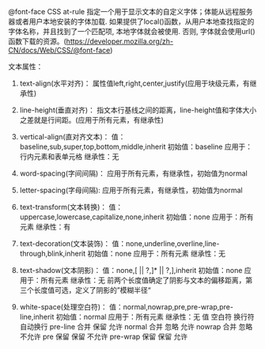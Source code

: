 @font-face CSS at-rule 指定一个用于显示文本的自定义字体；体能从远程服务器或者用户本地安装的字体加载. 如果提供了local()函数，从用户本地查找指定的字体名称，并且找到了一个匹配项, 本地字体就会被使用. 否则, 字体就会使用url()函数下载的资源。(https://developer.mozilla.org/zh-CN/docs/Web/CSS/@font-face)

文本属性：

1. text-align(水平对齐)：
属性值left,right,center,justify(应用于块级元素，有继承性)

2. line-height(垂直对齐)：
指文本行基线之间的距离，line-height值和字体大小之差就是行间距。(应用于所有元素，有继承性)

3. vertical-align(直对齐文本)：
值：baseline,sub,super,top,bottom,middle,inherit
初始值：baseline
应用于：行内元素和表单元格
继承性：无

4. word-spacing(字间间隔)：
应用于所有元素，有继承性，初始值为normal

5. letter-spacing(字母间隔):
应用于所有元素，有继承性，初始值为normal

6. text-transform(文本转换)：
值：uppercase,lowercase,capitalize,none,inherit
初始值：none
应用于：所有元素
继承性：有

7. text-decoration(文本装饰)：
值：none,underline,overline,line-through,blink,inherit
初始值：none
应用于：所有元素
继承性：无

8. text-shadow(文本阴影)：
值：none,[<color> || <length> <length> <length>?,]*<color> || <length> <length> <length>?,],inherit
初始值：none
应用于：所有元素
继承性：无
前两个长度值确定了阴影与文本的偏移距离，第三个长度值可选，定义了阴影的”模糊半径“

9. white-space(处理空白符)：
值：normal,nowrap,pre,pre-wrap,pre-line,inherit
初始值：normal
应用于：所有元素
继承性：无
值          空白符          换行符          自动换行
pre-line    合并            保留            允许
normal      合并            忽略            允许
nowrap      合并            忽略            不允许
pre         保留            保留            不允许
pre-wrap    保留            保留            允许